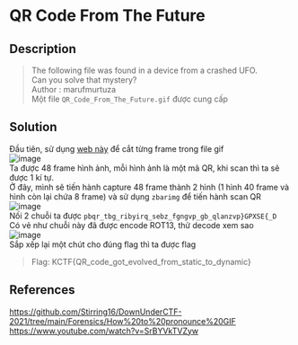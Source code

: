 # QR Code From The Future
## Description
> The following file was found in a device from a crashed UFO.      
> Can you solve that mystery?             
> Author : marufmurtuza      
Một file `QR_Code_From_The_Future.gif` được cung cấp
## Solution
Đầu tiên, sử dụng [web này](https://ezgif.com/) để cắt từng frame trong file gif      
![image](https://user-images.githubusercontent.com/62021009/150628840-d7356173-5ad7-41f3-8317-72c7e8e2df44.png)         
Ta được 48 frame hình ảnh, mỗi hình ảnh là một mã QR, khi scan thì ta sẽ được 1 kí tự.     
Ở đây, mình sẽ tiến hành capture 48 frame thành 2 hình (1 hình 40 frame và hình còn lại chứa 8 frame) và sử dụng `zbarimg` để tiến hành scan QR         
![image](https://user-images.githubusercontent.com/62021009/150629032-6445b65e-d6d9-4caf-91f2-0a4b78838269.png)        
Nối 2 chuỗi ta được `pbqr_tbg_ribyirq_sebz_fgngvp_gb_qlanzvp}GPXSE{_D`        
Có vẻ như chuỗi này đã được encode ROT13, thử decode xem sao         
![image](https://user-images.githubusercontent.com/62021009/150629152-789aaa2d-a6f3-43a6-a5b0-7a9315d38a92.png)      
Sắp xếp lại một chút cho đúng flag thì ta được flag     
> Flag: KCTF{QR_code_got_evolved_from_static_to_dynamic}
## References
https://github.com/Stirring16/DownUnderCTF-2021/tree/main/Forensics/How%20to%20pronounce%20GIF      
https://www.youtube.com/watch?v=SrBYVkTVZyw
